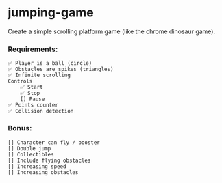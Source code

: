 # jumping-game
Create a simple scrolling platform game (like the chrome dinosaur game).

### Requirements:
	✅ Player is a ball (circle)  
	✅ Obstacles are spikes (triangles) 
	✅ Infinite scrolling 
	Controls
		✅ Start 
		✅ Stop 
		[] Pause
	✅ Points counter 
	✅ Collision detection


### Bonus:
	[] Character can fly / booster
	[] Double jump
	[] Collectibles
	[] Include flying obstacles
	[] Increasing speed
	[] Increasing obstacles
